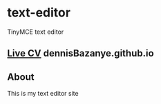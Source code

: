 # text-editor
TinyMCE text editor

## [Live CV](http://dennisBazanye.github.io) dennisBazanye.github.io

## About

This is my text editor site
